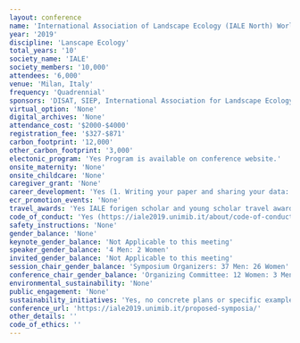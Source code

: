 ```yaml
---
layout: conference 
name: 'International Association of Landscape Ecology (IALE North) World Congress'
year: '2019'
discipline: 'Lanscape Ecology'
total_years: '10'
society_name: 'IALE'
society_members: '10,000'
attendees: '6,000'
venue: 'Milan, Italy'
frequency: 'Quadrennial'
sponsors: 'DISAT, SIEP, International Association for Landscape Ecology, BICOOCA'
virtual_option: 'None'
digital_archives: 'None'
attendance_cost: '$2000-$4000'
registration_fee: '$327-$871'
carbon_footprint: '12,000'
other_carbon_footprint: '3,000'
electonic_program: 'Yes Program is available on conference website.'
onsite_maternity: 'None'
onsite_childcare: 'None'
caregiver_grant: 'None'
career_development: 'Yes (1. Writing your paper and sharing your data: an insider guide to publishing 2. Intensive PhD course where a few PhD researchers reflect on research within the wider ecological landscape by discussing their research with younger and senior researchers)'
ecr_promotion_events: 'None'
travel_awards: 'Yes IALE forigen scholar and young scholar travel award'
code_of_conduct: 'Yes (https://iale2019.unimib.it/about/code-of-conduct/)'
safety_instructions: 'None'
gender_balance: 'None'
keynote_gender_balance: 'Not Applicable to this meeting'
speaker_gender_balance: '4 Men: 2 Women'
invited_gender_balance: 'Not Applicable to this meeting'
session_chair_gender_balance: 'Symposium Organizers: 37 Men: 26 Women'
conference_chair_gender_balance: 'Organizing Committee: 12 Women: 3 Men'
environmental_sustainability: 'None'
public_engagement: 'None'
sustainability_initiatives: 'Yes, no concrete plans or specific examples though (https://iale2019.unimib.it/about/environmental-social-sustainability-congress/)'
conference_url: 'https://iale2019.unimib.it/proposed-symposia/'
other_details: ''
code_of_ethics: ''
---
```

